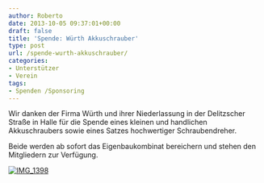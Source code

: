 ```yaml
---
author: Roberto
date: 2013-10-05 09:37:01+00:00
draft: false
title: 'Spende: Würth Akkuschrauber'
type: post
url: /spende-wurth-akkuschrauber/
categories:
- Unterstützer
- Verein
tags:
- Spenden /Sponsoring
---
```


Wir danken der Firma Würth und ihrer Niederlassung in der Delitzscher Straße in Halle für die Spende eines kleinen und handlichen Akkuschraubers sowie eines Satzes hochwertiger Schraubendreher.

Beide werden ab sofort das Eigenbaukombinat bereichern und stehen den Mitgliedern zur Verfügung.
<!-- more -->

[![IMG_1398](https://eigenbaukombinat.de/wp-content/uploads/2013/10/IMG_1398-300x224.jpg)
](https://eigenbaukombinat.de/wp-content/uploads/2013/10/IMG_1398.jpg)
